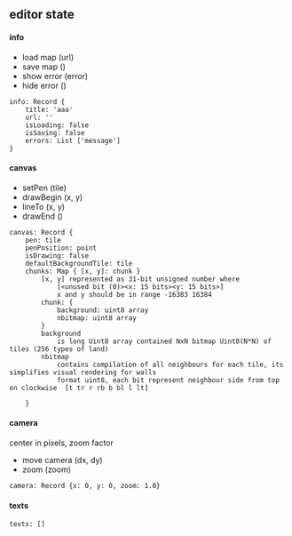 editor state
-------
#### info
* load map (url)
* save map ()
* show error (error)
* hide error ()

```
info: Record {
    title: 'aaa'
    url: ''
    isLoading: false
    isSaving: false
    errors: List ['message']
}
```

#### canvas
* setPen (tile)
* drawBegin (x, y)
* lineTo (x, y)
* drawEnd ()

```
canvas: Record {
    pen: tile
    penPosition: point
    isDrawing: false
    defaultBackgroundTile: tile
    chunks: Map { [x, y]: chunk }
        [x, y] represented as 31-bit unsigned number where
            [<unused bit (0)><x: 15 bits><y: 15 bits>]
            x and y should be in range -16383 16384
        chunk: {
            background: uint8 array
            nbitmap: uint8 array
        }
        background
            is long Uint8 array contained NxN bitmap Uint8(N*N) of tiles (256 types of land)
        nbitmap
            contains compilation of all neighbours for each tile, its simplifies visual rendering for walls
            format uint8, each bit represent neighbour side from top on clockwise  [t tr r rb b bl l lt]
            
    }
```

#### camera
center in pixels, zoom factor

* move camera (dx, dy)
* zoom (zoom)

```
camera: Record {x: 0, y: 0, zoom: 1.0}
```

#### texts
```
texts: []
```

